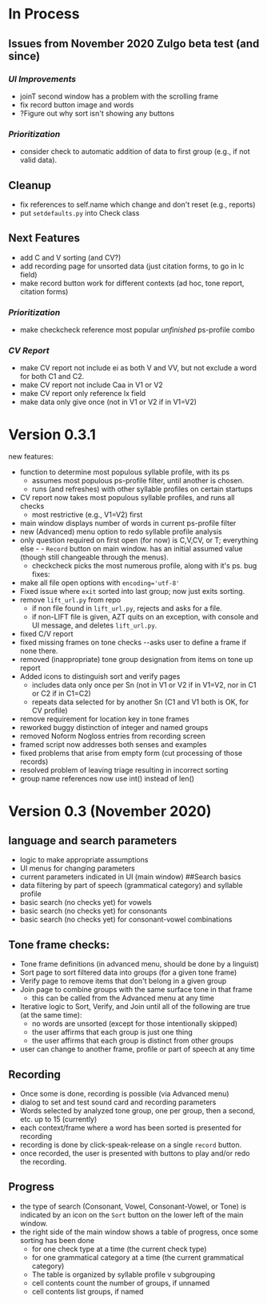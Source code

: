 # In Process
## Issues from November 2020 Zulgo beta test (and since)
### *UI Improvements*
- joinT second window has a problem with the scrolling frame
- fix record button image and words
- ?Figure out why sort isn't showing any buttons
### *Prioritization*
- consider check to automatic addition of data to first group (e.g., if not valid data).
## Cleanup
- fix references to self.name which change and don't reset (e.g., reports)
- put `setdefaults.py` into Check class
## Next Features
- add C and V sorting (and CV?)
- add recording page for unsorted data (just citation forms, to go in lc field)
- make record button work for different contexts (ad hoc, tone report, citation forms)
### *Prioritization*
- make checkcheck reference most popular *unfinished* ps-profile combo
### *CV Report*
- make CV report not include ei as both V and VV, but not exclude a word for both C1 and C2.
- make CV report not include Caa in V1 or V2
- make CV report only reference lx field
- make data only give once (not in V1 or V2 if in V1=V2)

# Version 0.3.1
new features:
- function to determine most populous syllable profile, with its ps
  - assumes most populous ps-profile filter, until another is chosen.
  - runs (and refreshes) with other syllable profiles on certain startups
- CV report now takes most populous syllable profiles, and runs all checks
  - most restrictive (e.g., V1=V2) first
- main window displays number of words in current ps-profile filter
- new (Advanced) menu option to redo syllable profile analysis
- only question required on first open (for now) is C,V,CV, or T; everything else - - `Record` button on main window.
has an initial assumed value (though still changeable through the menus).
  - checkcheck picks the most numerous profile, along with it's ps.
bug fixes:
- make all file open options with `encoding='utf-8'`
- Fixed issue where `exit` sorted into last group; now just exits sorting.
- remove `lift_url.py` from repo
  - if non file found in `lift_url.py`, rejects and asks for a file.
  - if non-LIFT file is given, AZT quits on an exception, with console and UI message, and deletes `lift_url.py`.
- fixed C/V report
- fixed missing frames on tone checks --asks user to define a frame if none there.
- removed (inappropriate) tone group designation from items on tone up report
- Added icons to distinguish sort and verify pages
  - includes data only once per Sn (not in V1 or V2 if in V1=V2, nor in C1 or C2 if in C1=C2)
  - repeats data selected for by another Sn (C1 and V1 both is OK, for CV profile)
- remove requirement for location key in tone frames
- reworked buggy distinction of integer and named groups
- removed Noform Nogloss entries from recording screen
- framed script now addresses both senses and examples
- fixed problems that arise from empty form (cut processing of those records)
- resolved problem of leaving triage resulting in incorrect sorting
- group name references now use int() instead of len()

# Version 0.3 (November 2020)
## language and search parameters
- logic to make appropriate assumptions
- UI menus for changing parameters
- current parameters indicated in UI (main window)
##Search basics
- data filtering by part of speech (grammatical category) and syllable profile
- basic search (no checks yet) for vowels
- basic search (no checks yet) for consonants
- basic search (no checks yet) for consonant-vowel combinations
## Tone frame checks:
- Tone frame definitions (in advanced menu, should be done by a linguist)
- Sort page to sort filtered data into groups (for a given tone frame)
- Verify page to remove items that don't belong in a given group
- Join page to combine groups with the same surface tone in that frame
  - this can be called from the Advanced menu at any time
- Iterative logic to Sort, Verify, and Join until all of the following are true (at the same time):
  - no words are unsorted (except for those intentionally skipped)
  - the user affirms that each group is just one thing
  - the user affirms that each group is distinct from other groups
- user can change to another frame, profile or part of speech at any time
## Recording
- Once some is done, recording is possible (via Advanced menu)
- dialog to set and test sound card and recording parameters
- Words selected by analyzed tone group, one per group, then a second, etc. up to 15 (currently)
- each context/frame where a word has been sorted is presented for recording
- recording is done by click-speak-release on a single `record` button.
- once recorded, the user is presented with buttons to play and/or redo the recording.

## Progress
- the type of search (Consonant, Vowel, Consonant-Vowel, or Tone) is indicated by an icon on the `Sort` button on the lower left of the main window.
- the right side of the main window shows a table of progress, once some sorting has been done
  - for one check type at a time (the current check type)
  - for one grammatical category at a time (the current grammatical category)
  - The table is organized by syllable profile v subgrouping
  - cell contents count the number of groups, if unnamed
  - cell contents list groups, if named
